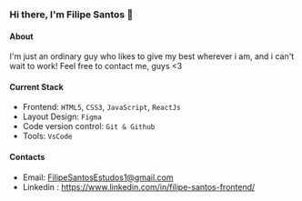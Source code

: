 ### Hi there, I'm Filipe Santos 👋

#### About
I'm just an ordinary guy who likes to give my best wherever i am, and i can't wait to work! Feel free to contact me, guys <3

#### Current Stack
- Frontend: `HTML5`, `CSS3`, `JavaScript`, `ReactJs`
- Layout Design: `Figma`
- Code version control: `Git & Github`
- Tools: `VsCode`

#### Contacts 

- Email: FilipeSantosEstudos1@gmail.com
- Linkedin : https://www.linkedin.com/in/filipe-santos-frontend/
